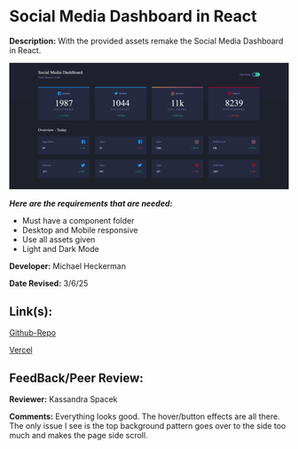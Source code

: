 # Social Media Dashboard in React

**Description:** With the provided assets remake the Social Media Dashboard in React.

![Design preview for Social Media Dashboard](/src/assets/SocialMediaScreenshot.png)

***Here are the requirements that are needed:***
- Must have a component folder
- Desktop and Mobile responsive
- Use all assets given
- Light and Dark Mode


**Developer:** Michael Heckerman

**Date Revised:** 3/6/25


## Link(s):

[Github-Repo](https://github.com/mkheck13/socialmediareact)

[Vercel](https://socialmediareact-ten.vercel.app/)

## FeedBack/Peer Review: 

**Reviewer:** Kassandra Spacek

**Comments:** Everything looks good. The hover/button effects are all there. The only issue I see is the top background pattern goes over to the side too much and makes the page side scroll.